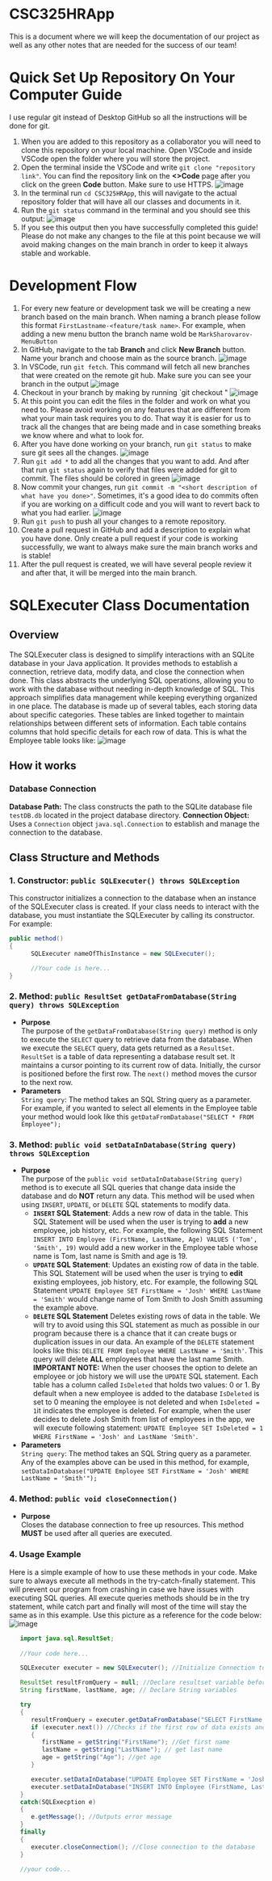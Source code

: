 # CSC325HRApp

This is a document where we will keep the documentation of our project as well as any other notes that are needed for the success of our team!

# Quick Set Up Repository On Your Computer Guide
I use regular git instead of Desktop GitHub so all the instructions will be done for git.

1. When you are added to this repository as a collaborator you will need to clone this repository on your local machine. Open VSCode and inside VSCode open the folder where you will store the project.
2. Open the terminal inside the VSCode and write `git clone "repository link"`. You can find the repository link on the **<>Code** page after you click on the green **Code** button. Make sure to use HTTPS.
   ![image](https://github.com/user-attachments/assets/2513b98e-73e2-4520-8f6b-c2a7050551d3)
3. In the terminal run `cd CSC325HRApp`, this will navigate to the actual repository folder that will have all our classes and documents in it.
4. Run the `git status` command in the terminal and you should see this output:
   ![image](https://github.com/user-attachments/assets/a9bd5fbc-18f2-43f9-b2c3-5bbc5e66a9fd)
5. If you see this output then you have successfully completed this guide! Please do not make any changes to the file at this point because we will avoid making changes on the main branch in order to keep it always stable and workable.

# Development Flow
1. For every new feature or development task we will be creating a new branch based on the main branch. When naming a branch please follow this format `FirstLastname-<feature/task name>`. For example, when adding a new menu button the branch name wold be `MarkSharovarov-MenuButton`
2. In GitHub, navigate to the tab **Branch** and click **New Branch** button. Name your branch and choose main as the source branch.
   ![image](https://github.com/user-attachments/assets/79f4bbc1-c670-401c-9aed-7de9bba30d6f)
3. In VSCode, run `git fetch`. This command will fetch all new branches that were created on the remote git hub. Make sure you can see your branch in the output
   ![image](https://github.com/user-attachments/assets/5df7169e-9f7a-4f80-926d-041b32270c87)
4. Checkout in your branch by making by running `git checkout <branch name>"
   ![image](https://github.com/user-attachments/assets/942246c4-2143-4f03-85e1-772c08ac89ec)
5. At this point you can edit the files in the folder and work on what you need to. Please avoid working on any features that are different from what your main task requires you to do. That way it is easier for us to track all the changes that are being made and in case something breaks we know where and what to look for.
6. After you have done working on your branch, run `git status` to make sure git sees all the changes.
   ![image](https://github.com/user-attachments/assets/d3d9adbf-0872-4183-b8e2-609afadf5484)
8. Run `git add *` to add all the changes that you want to add. And after that run `git status` again to verify that files were added for git to commit. The files should be colored in green
   ![image](https://github.com/user-attachments/assets/e26bf096-46ac-4f47-a882-fba07185befc)
9. Now commit your changes, run `git commit -m "<short description of what have you done>"`. Sometimes, it's a good idea to do commits often if you are working on a difficult code and you will want to revert back to what you had earlier.
  ![image](https://github.com/user-attachments/assets/bdc21069-7113-421d-9a62-f43f756084a9)
10. Run `git push` to push all your changes to a remote repository.
11. Create a pull request in GitHub and add a description to explain what you have done. Only create a pull request if your code is working successfully, we want to always make sure the main branch works and is stable!
12. After the pull request is created, we will have several people review it and after that, it will be merged into the main branch. 


# SQLExecuter Class Documentation
## Overview
The SQLExecuter class is designed to simplify interactions with an SQLite database in your Java application. It provides methods to establish a connection, retrieve data, modify data, and close the connection when done. This class abstracts the underlying SQL operations, allowing you to work with the database without needing in-depth knowledge of SQL. This approach simplifies data management while keeping everything organized in one place. The database is made up of several tables, each storing data about specific categories. These tables are linked together to maintain relationships between different sets of information. Each table contains columns that hold specific details for each row of data. This is what the Employee table looks like: ![image](https://github.com/user-attachments/assets/ae1168a5-a351-4402-9a3b-87164d6eebab)

## How it works
### Database Connection
**Database Path:** The class constructs the path to the SQLite database file `testDB.db` located in the project database directory.
**Connection Object:** Uses a `Connection` object `java.sql.Connection` to establish and manage the connection to the database.

## Class Structure and Methods
### 1. Constructor: `public SQLExecuter() throws SQLException`
This constructor initializes a connection to the database when an instance of the SQLExecuter class is created. If your class needs to interact with the database, you must instantiate the SQLExecuter by calling its constructor. For example:
```java
public method()
{
      SQLExecuter nameOfThisInstance = new SQLExecuter();

      //Your code is here...
}
```

### 2. Method: `public ResultSet getDataFromDatabase(String query) throws SQLException`
* **Purpose**
   <br>The purpose of the `getDataFromDatabase(String query)` method is only to execute the `SELECT` query to retrieve data from the database. When we execute the `SELECT` query, data gets returned as a `ResultSet`. `ResultSet` is a table of data representing a database result set. It maintains a cursor pointing to its current row of data. Initially, the cursor is positioned before the first row. The `next()` method moves the cursor to the next row.
* **Parameters**<br>
 `String query`: The method takes an SQL String query as a parameter. For example, if you wanted to select all elements in the Employee table your method would look like this `getDataFromDatabase("SELECT * FROM Employee");`
### 3. Method: `public void setDataInDatabase(String query) throws SQLException`
* **Purpose**<br>
The purpose of the `public void setDataInDatabase(String query)` method is to execute all SQL queries that change data inside the database and do **NOT** return any data. This method will be used when using `INSERT`, `UPDATE`, or `DELETE` SQL statements to modify data.
   * **`INSERT` SQL Statement**: Adds a new row of data in the table. This SQL Statement will be used when the user is trying to **add** a new employee, job history, etc. For example, the following SQL Statement `INSERT INTO Employee (FirstName, LastName, Age) VALUES ('Tom', 'Smith', 19)` would add a new worker in the Employee table whose name is Tom, last name is Smith and age is 19.
   * **`UPDATE` SQL Statement**: Updates an existing row of data in the table. This SQL Statement will be used when the user is trying to **edit** existing employees, job history, etc. For example, the following SQL Statement `UPDATE Employee SET FirstName = 'Josh' WHERE LastName = 'Smith'` would change name of Tom Smith to Josh Smith assuming the example above.
   * **`DELETE` SQL Statement** Deletes existing rows of data in the table. We will try to avoid using this SQL statement as much as possible in our program because there is a chance that it can create bugs or duplication issues in our data. An example of the `DELETE` statement looks like this: `DELETE FROM Employee WHERE LastName = 'Smith'`. This query will delete **ALL** employees that have the last name Smith. <br>
   **IMPORTANT NOTE:** When the user chooses the option to delete an employee or job history we will use the `UPDATE` SQL statement. Each table has a column called `IsDeleted` that holds two values: 0 or 1. By default when a new employee is added to the database `IsDeleted` is set to 0 meaning the employee is not deleted and when `IsDeleted = 1`it indicates the employee is deleted. For example, when the user decides to delete Josh Smith from list of employees in the app, we will execute following statement: `UPDATE Employee SET IsDeleted = 1 WHERE FirstName = 'Josh' and LastName 'Smith'`.
* **Parameters**<br>
 `String query`: The method takes an SQL String query as a parameter. Any of the examples above can be used in this method, for example, `setDataInDatabase("UPDATE Employee SET FirstName = 'Josh' WHERE LastName = 'Smith'");`

### 4. Method: `public void closeConnection()`
* **Purpose**<br>
Closes the database connection to free up resources. This method **MUST** be used after all queries are executed.

 ### 4. **Usage Example**<be>
   Here is a simple example of how to use these methods in your code. Make sure to always execute all methods in the try-catch-finally statement. This will prevent our program from crashing in case we have issues with executing SQL queries. All execute queries methods should be in the try statement, while catch part and finally will most of the time will stay the same as in this example. Use this picture as a reference for the code below:![image](https://github.com/user-attachments/assets/7993d9ae-8794-41d7-8619-0e932598873b)

```java
   import java.sql.ResultSet;
   
   //Your code here...

   SQLExecuter executer = new SQLExecuter(); //Initialize Connection to the database

   ResultSet resultFromQuery = null; //Declare resultset variable before try-catch-finally that will hold in data
   String firstName, lastName, age; // Declare String variables

   try
   {
      resultFromQuery = executer.getDataFromDatabase("SELECT FirstName, LastName, Age FROM Employee WHERE EmployeeID = 1); //Get First name, last name and age for the employee with EmployeeId = 1. In this case, it is 38 year old Bob Smith
      if (executer.next()) //Checks if the first row of data exists and moves the cursor to that row
      {
         firstName = getString("FirstName"); //Get first name
         lastName = getString("LastName"); // get last name
         age = getString("Age"); //get age
      }

      executer.setDataInDatabase("UPDATE Employee SET FirstName = 'Josh' WHERE EmployeeID = 1"); //Change name from Bob to Josh
      executer.setDataInDatabase("INSERT INTO Employee (FirstName, LastName, Age) VALUES ('Tom', 'Duncan', 19)"); //Add a new employee Tom Duncan who is 19 years old. EmployeeID will increment automatically
   }
   catch(SQLExecption e)
   {
      e.getMessage(); //Outputs error message
   }
   finally
   {
      executer.closeConnection(); //Close connection to the database
   }

   //your code...
```






 



